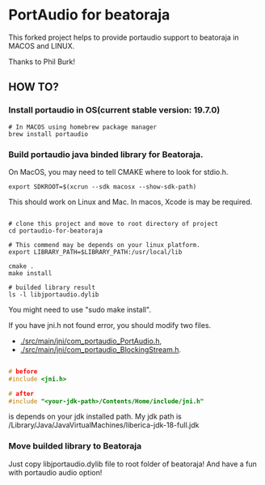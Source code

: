 # PortAudio for beatoraja
This forked project helps to provide portaudio support to beatoraja in MACOS and LINUX.

Thanks to Phil Burk!

## HOW TO?
### Install portaudio in OS(current stable version: 19.7.0)
```
# In MACOS using homebrew package manager
brew install portaudio
```

### Build portaudio java binded library for Beatoraja.
On MacOS, you may need to tell CMAKE where to look for stdio.h.

```
export SDKROOT=$(xcrun --sdk macosx --show-sdk-path)
```

This should work on Linux and Mac. 
In macos, Xcode is may be required.

```

# clone this project and move to root directory of project
cd portaudio-for-beatoraja

# This commend may be depends on your linux platform.
export LIBRARY_PATH=$LIBRARY_PATH:/usr/local/lib

cmake .
make install

# builded library result
ls -l libjportaudio.dylib
```

You might need to use "sudo make install".

If you have jni.h not found error, you should modify two files.
- [./src/main/jni/com_portaudio_PortAudio.h](./src/main/jni/com_portaudio_PortAudio.h), 
- [./src/main/jni/com_portaudio_BlockingStream.h](./src/main/jni/com_portaudio_BlockingStream.h).

```c

# before
#include <jni.h>

# after
#include "<your-jdk-path>/Contents/Home/include/jni.h"
```

<your-jdk-path> is depends on your jdk installed path.
My jdk path is /Library/Java/JavaVirtualMachines/liberica-jdk-18-full.jdk

### Move builded library to Beatoraja
Just copy libjportaudio.dylib file to root folder of beatoraja!
And have a fun with portaudio audio option!
